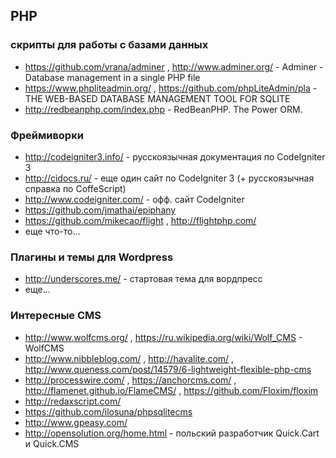 ﻿## PHP 

### скрипты для работы с базами данных

- https://github.com/vrana/adminer , http://www.adminer.org/ - Adminer - Database management in a single PHP file
- https://www.phpliteadmin.org/ , https://github.com/phpLiteAdmin/pla - THE WEB-BASED DATABASE MANAGEMENT TOOL FOR SQLITE
- http://redbeanphp.com/index.php - RedBeanPHP. The Power ORM.

### Фреймиворки

- http://codeigniter3.info/ - русскоязычная документация по CodeIgniter 3
- http://cidocs.ru/ - еще один сайт по CodeIgniter 3 (+ русскоязычная справка по CoffeScript)
- http://www.codeigniter.com/ - офф. сайт CodeIgniter
- https://github.com/jmathai/epiphany
- https://github.com/mikecao/flight , http://flightphp.com/
- еще что-то...

### Плагины и темы для Wordpress

- http://underscores.me/ - стартовая тема для вордпресс
- еще...

### Интересные CMS

- http://www.wolfcms.org/ , https://ru.wikipedia.org/wiki/Wolf_CMS - WolfCMS
- http://www.nibbleblog.com/ , http://havalite.com/ , http://www.queness.com/post/14579/6-lightweight-flexible-php-cms
- http://processwire.com/ , https://anchorcms.com/ , http://flamenet.github.io/FlameCMS/ , https://github.com/Floxim/floxim
- http://redaxscript.com/
- https://github.com/ilosuna/phpsqlitecms     
- http://www.gpeasy.com/                                               
- http://opensolution.org/home.html - польский разработчик Quick.Cart и Quick.CMS 
